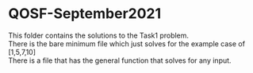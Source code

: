 # QOSF-September2021
This folder contains the solutions to the Task1 problem. <br />
There is the bare minimum file which just solves for the example case of [1,5,7,10] <br />
There is a file that has the general function that solves for any input. <br />

